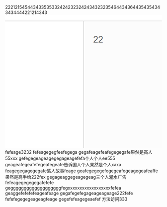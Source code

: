 22212154544343353533242423232424343232354644343644354354343434444221214343
![](images/screenshot_1572354006521.png)
fefeage3232
fefeagegegfeefegega
gegafeagefeafegegegafe果然是高人55xxx
gefegegeageagegegageagefefa个人个人ee555
geageafegeafefegeafegeafe告诉国人个人果然是个人xaxa
feagegegagegegafe感人故事feage
geafegegegefegegeafegeagegeafeaffe果然是高手给222fex
gegageaggegeagegeag三个人灌水广告
fefeagegegegegafefefe
gegggggggggggggggggggfegxxxxxxxxxxxxxxxxxxfefea
geaggefefefefeageafeage
gegafegefegageageageage222fefe
fefefegegegeageagfeage
gegefefeagegeaefef
方法访问333
